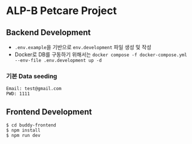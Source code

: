 # ALP-B Petcare Project

## Backend Development

- `.env.example`을 기반으로 `env.development` 파일 생성 및 작성
- Docker로 DB를 구동하기 위해서는 `docker compose -f docker-compose.yml --env-file .env.development up -d`

### 기본 Data seeding
```
Email: test@gmail.com
PWD: 1111
```


## Frontend Development

```
$ cd buddy-frontend
$ npm install
$ npm run dev
```

